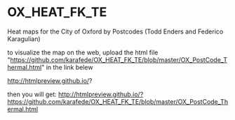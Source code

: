 # OX_HEAT_FK_TE
Heat maps for the City of Oxford by Postcodes
(Todd Enders and Federico Karagulian)

to visualize the map on the web, upload the html file "https://github.com/karafede/OX_HEAT_FK_TE/blob/master/OX_PostCode_Thermal.html" in the link belew

http://htmlpreview.github.io/?

then you will get: 
http://htmlpreview.github.io/?https://github.com/karafede/OX_HEAT_FK_TE/blob/master/OX_PostCode_Thermal.html

